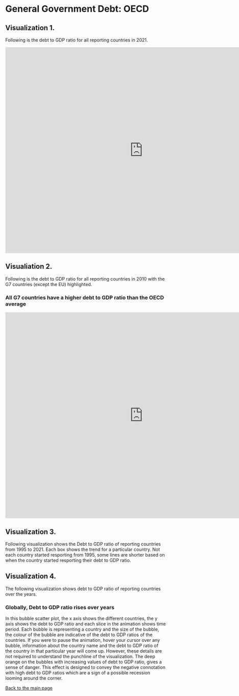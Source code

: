 # General Government Debt: OECD

## Visualization 1.

Following is the debt to GDP ratio for all reporting countries in 2021. 

<iframe src="https://data.oecd.org/chart/6XXY" width="860" height="645" style="border: 0" mozallowfullscreen="true" webkitallowfullscreen="true" allowfullscreen="true"><a href="https://data.oecd.org/chart/6XXY" target="_blank">OECD Chart: General government debt, Total, % of GDP, Annual, 2021</a></iframe>

## Visualiation 2.

Following is the debt to GDP ratio for all reporting countries in 2010 with the G7 countries (except the EU) highlighted. 

### All G7 countries have a higher debt to GDP ratio than the OECD average
<iframe src="https://data.oecd.org/chart/6XY5" width="860" height="645" style="border: 0" mozallowfullscreen="true" webkitallowfullscreen="true" allowfullscreen="true"><a href="https://data.oecd.org/chart/6XY5" target="_blank">OECD Chart: General government debt, Total, % of GDP, Annual, 2010</a></iframe>

## Visualization 3.

Following visualization shows the Debt to GDP ratio of reporting countries from 1995 to 2021. Each box shows the trend for a particular country. Not each country started resporting from 1995, some lines are shorter based on when the country started resporting their debt to GDP ratio.

<div class="flourish-embed flourish-chart" data-src="visualisation/12585500"><script src="https://public.flourish.studio/resources/embed.js"></script></div>

## Visualization 4.

The following visualization shows debt to GDP ratio of reporting countries over the years. 

### Globally, Debt to GDP ratio rises over years
<div class="flourish-embed flourish-scatter" data-src="visualisation/12586780"><script src="https://public.flourish.studio/resources/embed.js"></script></div>

In this bubble scatter plot, the x axis shows the different countries, the y axis shows the debt to GDP ratio and each slice in the animation shows time period. Each bubble is representing a country and the size of the bubble, the colour of the bubble are indicative of the debt to GDP ratios of the countries. If you were to pause the animation, hover your cursor over any bubble, information about the country name and the debt to GDP ratio of the country in that particular year will come up. However, these details are not required to understand the punchline of the visualization. The deep orange on the bubbles with increasing values of debt to GDP ratio, gives a sense of danger. This effect is designed to convey the negative connotation with high debt to GDP ratios which are a sign of a possible recession looming around the corner. 



[Back to the main page](drtbhat/Portfolio)
